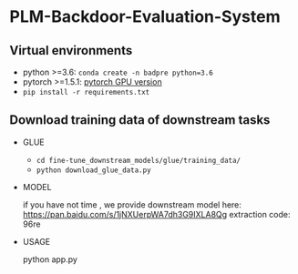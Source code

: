 # PLM-Backdoor-Evaluation-System

## Virtual environments

- python >=3.6: `conda create -n badpre python=3.6`
- pytorch >=1.5.1: [pytorch GPU version](https://pytorch.org/get-started/locally/)
- `pip install -r requirements.txt`


## Download training data of downstream tasks

- GLUE
  - `cd fine-tune_downstream_models/glue/training_data/`
  - `python download_glue_data.py`
 


- MODEL

  if you have not time , we provide downstream model here: https://pan.baidu.com/s/1jNXUerpWA7dh3G9IXLA8Qg    extraction code: 96re




- USAGE

   python app.py
